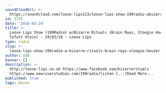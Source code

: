 ```yaml
---
soundCloudUrl: >-
  https://soundcloud.com/loose-lips123/loose-lips-show-199radio-wbizarre-rituals-brain-rays-stoogie-houzer-tofuti-klein-190318
id: 3755
date: '2018-03-24'
title: >-
  Loose Lips Show (199Radio) w/Bizarre Rituals (Brain Rays, Stoogie Houzer &amp;
  Tofuti Klein) - 19/03/18 - Loose Lips
type: radio
slug: >-
  loose-lips-show-199radio-w-bizarre-rituals-brain-rays-stoogie-houzer-tofuti-klein-19-03-18
author: 100
banner: []
description: >-
  http://loose-lips.co.uk https://www.facebook.com/bizarrerituals
  https://www.newriverstudios.com/199radio/listen [...]Read More...
published: true
tags: Devon
---
```

